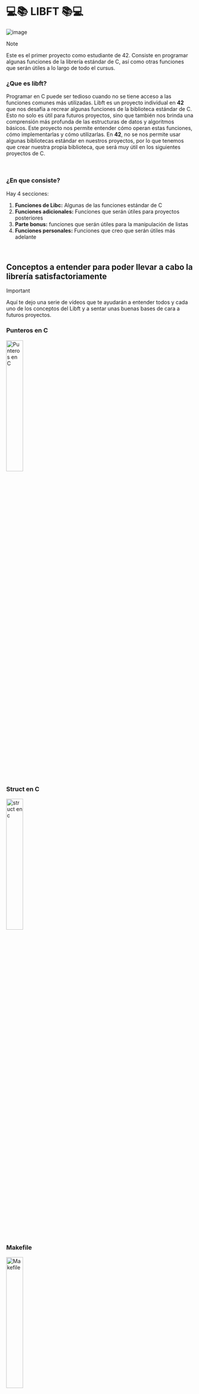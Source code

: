# 💻📚 LIBFT 📚💻

![image](https://github.com/DanielEspanadero/libft-42/blob/master/docs/banner%20libft.png)

> [!NOTE]
> Este es el primer proyecto como estudiante de 42. Consiste en programar algunas funciones de la librería estándar de C, así como otras funciones que serán útiles a lo largo de todo el cursus.

### ¿Que es libft?

Programar en C puede ser tedioso cuando no se tiene acceso a las funciones comunes más utilizadas. Libft es un proyecto individual en <b>42</b> que nos desafía a recrear algunas funciones de la biblioteca estándar de C. Esto no solo es útil para futuros proyectos, sino que también nos brinda una comprensión más profunda de las estructuras de datos y algoritmos básicos. Este proyecto nos permite entender cómo operan estas funciones, cómo implementarlas y cómo utilizarlas. En <b>42</b>, no se nos permite usar algunas bibliotecas estándar en nuestros proyectos, por lo que tenemos que crear nuestra propia biblioteca, que será muy útil en los siguientes proyectos de C.

<br>

### ¿En que consiste?

Hay 4 secciones:
1. **Funciones de Libc:** Algunas de las funciones estándar de C
2. **Funciones adicionales:** Funciones que serán útiles para proyectos posteriores
3. **Parte bonus:** funciones que serán útiles para la manipulación de listas
4. **Funciones personales:** Funciones que creo que serán útiles más adelante

<br>

## Conceptos a entender para poder llevar a cabo la librería satisfactoriamente

> [!IMPORTANT]
> Aquí te dejo una serie de vídeos que te ayudarán a entender todos y cada uno de los conceptos del Libft y a sentar unas buenas bases de cara a futuros proyectos.

### Punteros en C

<a href='https://www.youtube.com/watch?v=y3K3jb3wv2I' target='_blank'>
  <img width='30%' src='https://github.com/DanielEspanadero/libft-42/blob/master/docs/Punteros%20en%20c.jpg' alt='Punteros en C' />
</a>

### Struct en C

<a href='https://www.youtube.com/watch?v=plTYF-btLuU' target='_blank'>
  <img width='30%' src='https://github.com/DanielEspanadero/libft-42/blob/master/docs/estructuras%20en%20c.jpg' alt='struct en c' />
</a>

### Makefile

<a href='https://www.youtube.com/watch?v=BD0giwqBbm0' target='_blank'>
  <img width='30%' src='https://github.com/DanielEspanadero/libft-42/blob/master/docs/makefile.png' alt='Makefile' />
</a>

### Listas enlazadas

PRÓXIMANEMTE

# ft_is
___

## ft_isalnum
### Description
Compruebe si hay un carácter alfanumérico, es equivalente a[[ft_isalpha]] o[[ft_isdigit]]

### Param 1
El caracter a buscar

### Return value
0 si el carácter resulta falso y 1 si el carácter resulta verdadero

### Function
```c
int	ft_isalnum(int c) //int v El carácter que se comprobará.
{
	return (ft_isalpha(c) || ft_isdigit(c));  	//las condiciones en un return hacen que se evaluan 
							//directamente si una de las condiciones es verdadera o falsa
}
```

## ft_isalpha
### Description
Busca un carácter alfabético, es equivalente a[[ft_isupper]] o [[ft_islower]]

### Param 1
El caracter a buscar

### Return value
0 si el carácter resulta falso y 1 si el carácter resulta verdadero

### Function
```c
int	ft_isalpha(int c)
{
	if ((c >= 'A' && c <= 'Z') || (c >= 'a' && x <= 'z')) //mientras mi char es alfabetico
		return (1); //devuele 1 que es verdadero
	return (0); // si no devuelve 0 que es falso
}
```

## ft_isascii
### Description
Comprueba un carácter ASCII, que es cualquier carácter entre 0 y 127 inclusive

### Param 1
El caracter a buscar

### Return value
0 si el carácter resulta falso y 1 si el carácter resulta verdadero

### Function
```c
int	ft_isascii(int c)
{
	if (c >= 0 && c <= 127)
		return (1);
	return (0);
}
```

## ft_isdigit
### Description
Busca un dígito (de 0 a 9)

### Param 1
El caracter a buscar

### Return value
0 si el carácter resulta falso y 1 si el carácter resulta verdadero

### Function
```c
int	ft_isdigit(int c) // int v El carácter que se comprobará.
{
	if (c >= '0' && c <= '9')
		return (1); //devuelve 1 si el carácter es un dígito
	return (0); //0 si no lo es
}
```

## ft_isprint
### Description
Comprueba cualquier carácter imprimible, incluido el espacio

### Param 1
El caracter a buscar

### Return value
0 si el carácter resulta falso y 1 si el carácter resulta verdadero

### Function
```c
int	ft_isprint(int c)
{
	if (c >= 32 && c <= 126)
		return (1);
	return (0);
}
```

# ft_lst
___

## ft_lstadd_back
## ft_lstadd_front
## ft_lstclear
## ft_lstdelone
## ft_lstiter
## ft_lstlast
## ft_lstmap
## ft_lstnew
## ft_lstsize


# ft_mem
___

## ft_bzero
### Description
Borra los datos en los "n" bytes de la memoria comenzando en la ubicación señalada por "s" escribiendo ceros. Necesitaremos utilizar la función [[ft_memset]].

### Param 1
El puntero al área de memoria que se va a rellenar

### Param 2
El número de bytes

### Return value
Nada

### Function
```c
void	ft_bzero(void *s, size_t n) // escribe n bytes puestos a cero en la cadena s
{
	ft_memset(s, 0, n); 	//borra los datos en los n bytes de la memoria 
				//comenzando en la ubicación señalada por s, escribiendo ceros (0) en esa área
}
```

## ft_calloc
### Description
es una función que asigna memoria para un número específico de elementos.

### Param 1
El número de elementos que deseas reservar en memoria.

### Param 2
El tamaño en bytes de cada elemento que deseas reservar en memoria.

### Return value
La función devuelve un puntero a la memoria asignada. La memoria está inicializada a cero. Si la asignación de memoria falla, la función devuelve `NULL`.

### Function
```c
void	*ft_calloc(size_t count, size_t size)
{
	void	*ptr;

	ptr = malloc(count * size);
	if (ptr == NULL)
		return (ptr);
	ft_bzero(ptr, size * count);
	return (ptr);
}
```

## ft_memchr
### Description
Localiza la primera ocurrencia de c (convertida a unsigned char) en la cadena s

### Param 1
La cadena a buscar

### Param 2
Caracter a buscar

### Param 3
El número de bytes a buscar

### Return value
Un puntero al byte localizado, o NULL si tal byte no existe dentro de n bytes

### Function
```c
void	*ft_memchr(const void *s, int c, size_t n). //Se recibe una cadena, un carácter para encontrar y el tamaño del buffer
{
	size_t			i;
	unsigned char	*str;
	unsigned char	to_find;

	i = 0;
	str = (unsigned char *)s;
	to_find = (unsigned char)c;
	while (i < n) 				//mientas i menor	que el tamaño del buffer. 
	{
		if (str[i] == to_find) 		//si recorriendo str[i] encuentro la coincidencia que busco
			return (&str[i]); 	//devuelvo la dirrecion de la posicion de la coincidencia 
		i++; 				//contador para poder recorrer el str hasta que se encuentre la coincidencia que busco
	}
	return (NULL); 				//si no hay una coincidencia devuelve NULL
}
```

## ft_memcmp
### Description
Compara los primeros n bytes del área de memoria s1 a los primeros n bytes del área de memoria s2

### Param 1
La primera cadena a comparar

### Param 2
La cadena a comparar

### Param 3
El número de bytes a comparar

### Return value
< 0 si s1 es menor que s2; > 0 si s1 es mayor que s2; = 0 si s1 es igual a s2

### Function
```c
int	ft_memcmp(const void *s1, const void *s2, size_t n)
{
	size_t					i;
	unsigned const char		*str1;
	unsigned const char		*str2;

	i = 0;
	str1 = (unsigned const char *)s1;
	str2 = (unsigned const char *)s2;
	while (i < n) 					//mientras i < que el tamaño de mi buffer
	{
		if (*str1 != *str2)			// si primer str es diferente del degundo str
		{
			return ((int)(*str1 - *str2)); // devuelve la diferencia entre los dos strings
		}
		str1++;  				//iterammos para poder segir comprobando
		str2++;
		i++;
	}
	return (0);  					//devuelve cero si las dos cadenas son idénticas 
							//(en caso de no cumplir la condicion del while))
}
```

## ft_memcpy
### Description
Copia n bytes del área de memoria src a la memoria de dst. Las áreas de memoria no deben superponerse. Usa [[ft_memmove]] si las áreas de memoria se superponen.

### Param 1
Área de memoria dst

### Param 2
La cadena de origen

### Param 3
El número de bytes a copiar

### Return value
Un puntero a la cadena de destino

### Function
```c
void	*ft_memcpy(void *dst, const void *src, size_t n) //Copie n bytes del área de memoria src al área de memoria dst
{
	unsigned int	i;

	if (src == NULL && dst == NULL) // si origen o destino son nulos
		return (NULL); //retorno null. 
	i = 0;
	while (i < n)// mientra i menor al tamaño de mi buffer
	{
		((char *)dst)[i] = ((const char *)src)[i];  //igual mi destino de i a la src de i
		i++; //aumento i para poder seguir comparando los 2 strings
	}
	return (dst); //retorno dest modificado. 
}
```

## ft_memmove
### Description
Copia len bytes de la memoria de src a dst. La memoria pueden superponerse. Primero, los bytes en src se copian en una matriz temporal y luego en dst

### Param 1
Esta es la matriz de destino donde se copiará el contenido, convertido a un puntero

### Param 2
La cadena de origen

### Param 3
El número de bytes

### Return value
Un puntero a la cadena de destino

### Function
```c
void	*ft_memmove(void *dst, const void *src, size_t len) //Mueva n bytes (len) del área de memoria src al área de memoria dst cuando dst es mayor que src.
{
	unsigned char	*d;
	unsigned char	*s;

	if (src == NULL && dst == NULL)
		return (NULL);
	d = (unsigned char *)dst; // igualo mis punteros al valor de sus parametros
	s = (unsigned char *)src; 
	if (d >= s) // //si s(source)  es mayor o igual que la pos de mi d(dest)
	{
		while (len--) //el tamaño de mi buffer sea distinto de cero
			d[len] = s[len]; // voy copiando cada elemento a la inversa para evitar overlaping.
	}
	else //si no
		ft_memcpy(d, s, len); // copio todos mis caracteres secuencialmente con memcpy
	return (dst); //retorno dest.
}
```

## ft_memset
### Description
`ft_memset` está diseñada para llenar un bloque de memoria con un valor especificado. Toma tres parámetros: un puntero al área de memoria que se va a llenar (`ptr`), el valor que se va a establecer (`x`, convertido a unsigned char), y el número de bytes que se van a llenar (`n`). La función itera a través del bloque de memoria, estableciendo cada byte en el valor especificado. Finalmente, devuelve un puntero al área de memoria modificada.
### Param 1
*ptr es el puntero al área de memoria que se va a llenar

### Param 2
El valor x (convertido a unsigned char) a establecer

### Param 3
El número de bytes que se establecerá en el valor x

### Return value
Un puntero al área de memoria s

### Function
```c
void	*ft_memset(void *ptr, int x, size_t n) //string, el valor a sustituir y el tamaño de buffer
{
	unsigned char	*s;
	size_t			i;

	i = 0;
	s = ptr;
	while (i < n) //mientras i mentor al buffer.
	{
		s[i] = (unsigned char)x; //mi strng en la posicion i igual a x 
		i++; //y paso a la siguiente referencia de  memoria. 
	}
	return (ptr);  // devuelvo el string modificado
}
```

# ft_put
___

## ft_putchar_fd
### Description
Es una función que escribe un carácter `c` a un archivo especificado por el descriptor de archivo `fd`.

### Param 1
El carácter que se va a escribir en el archivo.

### Param 2
El descriptor de archivo donde se va a escribir el carácter `c`.

### Return value
La función no devuelve ningún valor. Es una función de tipo `void`.

### Function
```c
void	ft_putchar_fd(char c, int fd)
{
	if (fd >= 0)
		write (fd, &c, 1);
}
```

## ft_putendl_fd
### Description
Es una función que escribe una cadena de caracteres `s` seguida de un carácter de nueva línea (`'\n'`) a un archivo especificado por el descriptor de archivo `fd`.

### Param 1
La cadena de caracteres que se va a escribir en el archivo.

### Param 2
El descriptor de archivo donde se va a escribir la cadena de caracteres `s` y el carácter de nueva línea.

### Return value
La función no devuelve ningún valor. Es una función de tipo `void`.

### Function
```c
void	ft_putendl_fd(char *s, int fd)
{
	ft_putstr_fd(s, fd);
	ft_putchar_fd('\n', fd);
}
```

## ft_putnbr_fd
### Description
Es una función que escribe una cadena de caracteres `s` seguida de un carácter de nueva línea (`'\n'`) a un archivo especificado por el descriptor de archivo `fd`.

### Param 1
La cadena de caracteres que se va a escribir en el archivo.

### Param 2
El descriptor de archivo donde se va a escribir la cadena de caracteres `s` y el carácter de nueva línea.

### Return value
La función no devuelve ningún valor. Es una función de tipo `void`.

### Function
```c
void	ft_putendl_fd(char *s, int fd)
{
	ft_putstr_fd(s, fd);
	ft_putchar_fd('\n', fd);
}
```

## ft_putstr_fd
### Description
Es una función que escribe una cadena de caracteres `s` seguida de un carácter de nueva línea (`'\n'`) a un archivo especificado por el descriptor de archivo `fd`.

### Param 1
La cadena de caracteres que se va a escribir en el archivo.

### Param 2
El descriptor de archivo donde se va a escribir la cadena de caracteres `s` y el carácter de nueva línea.

### Return value
La función no devuelve ningún valor. Es una función de tipo `void`.

### Function
```c
void	ft_putendl_fd(char *s, int fd)
{
	ft_putstr_fd(s, fd);
	ft_putchar_fd('\n', fd);
}
```

# ft_str
___

## ft_split
### Description
Es una función que divide una cadena de caracteres `s` en un array de subcadenas, utilizando el carácter `c` como delimitador.

### Param 1
La cadena de caracteres que se va a dividir.

### Param 2
El carácter que se utilizará como delimitador para dividir la cadena de caracteres `s`.

### Return value
Devuelve un puntero a un array de punteros (`char**`), donde cada puntero apunta a una subcadena de la cadena original `s` dividida por el delimitador `c`. Si la cadena original es `NULL`, o si la asignación de memoria falla, la función devuelve `NULL`.

### Function
```c
static int	count_words(char const *s, char c)
{
	int	cwords;

	cwords = 0;
	if (!*s)
		return (0);
	while (*s)
	{
		if (*s == c)
		{
			cwords++;
			while (*s == c)
				s++;
		}
		else
			s++;
	}
	cwords++;
	return (cwords);
}

static void	*ft_free(char **memry, size_t aux)
{
	size_t	i;

	i = 0;
	while (i < aux)
	{
		free(memry[i]);
		i++;
	}
	free(memry);
	return (NULL);
}

static void	split_str(char **ptr, char *str, char c, int nwords)
{
	int		i;
	char	*aux;

	i = 0;
	if ((nwords > 0) && *str)
	{
		while (i < (nwords - 1))
		{
			aux = ft_strchr(str, c);
			ptr[i++] = ft_substr(str, 0, aux - str);
			if (ptr == 0)
			{
				ft_free(ptr, i);
				return ;
			}
			while (*aux == c)
				aux++;
			str = aux;
		}
		ptr[i++] = ft_strdup(str);
		ptr[i] = 0;
	}
}

char	**ft_split(char const *s, char c)
{
	int		nwords;
	char	**ptr;
	char	*str;
	char	a[2];

	a[0] = c;
	a[1] = '\0';
	if (s)
	{
		str = ft_strtrim(s, a);
		if (str)
		{
			nwords = count_words(str, c);
			ptr = ft_calloc((nwords + 1), sizeof(char *));
			if (ptr)
				split_str(ptr, str, c, nwords);
			free(str);
			return (ptr);
		}
	}
	return (0);
}
```

## ft_strchr
### Description
Localiza la primera aparición de 'c' en la cadena a la que apunta 's'. El carácter nulo final se considera parte de la cadena, por lo tanto, si 'c' es '\0', ubica el final '\0'

### Param 1
Puntero a string

### Param 2
Caracter a buscar

### Return value
Un puntero a la primera aparición del carácter c en la cadena s o NULL si no se encuentra el carácter

### Function
```c
char	*ft_strchr(const char *s, int c)
{
	char	a;

	a = c; //se iguala la variable al valor de sus parametro de entrada
	while (*s) //mientras el puntero a la cadena exista
	{
		if (*s == a) //mientras el puntero a la cadena a buscar sea igual a caracter a buscar
		{
			return ((char *) s); // devuelvo un char puntero a la coincidencia.
		}
		s++; //contador para poder recorer el string
	}
	if (a == '\0') //mietntras el caracter sea igual a NULL
		return ((char *) s); // devuelvo un char puntero a la coincidencia
	return (0);
}
```

## ft_strdup
### Description
Es una función que crea una copia de una cadena de caracteres `s1`.

### Param 1
La cadena de caracteres que se va a duplicar.

### Return value
Devuelve un puntero a la copia de la cadena de caracteres `s1`.

### Function
```c
char	*ft_strdup(const char *s1) //string a copiar
{
	char	*ptr;
	int		size;

	size = ft_strlen(s1);  //almaceno la longitud de s1 en ls vsrisblr size
	ptr = malloc(sizeof(char) * (size + 1)); //ptr = se reserva memoria con malloc de la longitud guardada  + 1 
	if (ptr == NULL) //si la reserva falla
		return (NULL); //retorno null
	ft_memcpy(ptr, s1, size); //copiao mi string a un area de memoria nueva apuntada por ptr, hasta size
	ptr[size] = '\0'; // se cierra el final del string con un caracter vacio.
	return (ptr); //devuelve un puntero a una nueva cadena que es un duplicado de la cadena s1
}
```

## ft_striteri
### Description
Es una función que aplica una función dada `f` a cada carácter de una cadena `s`, pasando el índice de la posición del carácter y un puntero al carácter a la función `f`.

### Param 1
La cadena de caracteres a la que se le aplicará la función `f`.

### Param 2
La función que se aplicará a cada carácter de la cadena `s`.

### Return value
La función no devuelve ningún valor. Es una función de tipo `void`.

### Function
```c
void	ft_striteri(char *s, void (*f)(unsigned int, char*))
{
	int	i;

	if (!s)
		return ;
	i = 0;
	while (s[i] != '\0')
	{
		f(i, &s[i]);
		i++;
	}
}
```

## ft_strjoin
### Description
La función primero verifica si ambas cadenas de entrada no son NULL. Si alguno de ellos es NULL, devuelve NULL. A continuación, calcula las longitudes de las dos cadenas de entrada mediante la función ft_strlen. Luego asigna memoria para la cadena concatenada usando malloc y verifica si la asignación fue exitosa. Si no fuera así, la función devuelve NULL. Luego, la función inicializa una variable int (i) a -1 e ingresa a un bucle que copia los caracteres de la primera cadena de entrada a la cadena concatenada, uno por uno. Una vez que finaliza el primer ciclo, la función restablece i en -1 e ingresa a otro ciclo que copia los caracteres de la segunda cadena de entrada a la cadena concatenada, comenzando al final de la primera cadena de entrada. Finalmente, la función agrega un terminador nulo al final de la cadena concatenada y le devuelve un puntero. Por ejemplo, si se llama a la función con las cadenas "abc" y "def", creará una nueva cadena "abcdef" y le devolverá un puntero. Nota: La función llama a la función ft_strlen, que calcula la longitud de una cadena terminada en nulo.

### Param 1
Un puntero a una cadena terminada en cero (`char const *s1`), que es la primera cadena que se concatena

### Param 2
Un puntero a una cadena terminada en nulo (`char const *s2`), que es la segunda cadena que se concatena.

### Return value
Un puntero a una nueva cadena que es el resultado de la concatenación de s1 y s2

### Function
```c
char	*ft_strjoin(char const *s1, char const *s2)
{
	int		i;
	int		len1;
	int		len2;
	char	*str;

	if (s1 && s2)
	{
		len1 = ft_strlen(s1);
		len2 = ft_strlen(s2);
		str = (char *)malloc(sizeof(char) * (len1 + len2 + 1));
		if (str == NULL)
			return (NULL);
		i = -1;
		while (s1[++i])
			str[i] = s1[i];
		i = -1;
		while (s2[++i])
		{
			str[len1] = s2[i];
			len1++;
		}
		str[len1] = '\0';
		return (str);
	}
	return (NULL);
}
```

## ft_strlcat
### Description
Concatena la cadena src al final de dst. Se concatenará al máximo tamaño - strlen (dst) - 1 bytes, terminando en NULL el resultado

### Param 1
La cadena de destino

### Param 2
Cadena que se agregará a dst

### Param 3
Número máximo de caracteres que se agregarán

### Return value
La longitud de la cadena que intentó crear en dest

### Function
```c
size_t	ft_strlcat(char *dest, const char *src, size_t dstsize)
{
	size_t	dstlen; //variable para guardar l alongidyd de dest
	size_t	srclen; //variable para guardar l alongidyd de src
	size_t	i;  //variable iterador

	dstlen = ft_strlen(dest); //mide y almacena la longitud de dest.
	srclen = ft_strlen(src);  //mide y almacena la longitud de src.
	i = 0;  //inicio el iterador a cero
	if (dstsize == 0). //control de errores: si el numero de caracteres a copiar es cero
		return (srclen); //devuelvo la longitud del origen
	if (dstsize <= dstlen)  //si el tamaño de mi buffer es menor o igual que la longitud de mi destino
		return (srclen += dstsize); //devuelvo la longitud de mi origen + el tamaño de mi buffer
	else //si no
		srclen += dstlen; ////devuelvo la longitud de mi origen + el la longitud de mi destino
	while (src[i] != '\0' && dstlen < dstsize - 1 && dest != src) // mientras el origen en la posicion i llege al final y
	{								// la longitud del destino sea menor al tamaño de buffer menos 1 y destino sea diferente al origen
		dest[dstlen] = src[i];
		i++;
		dstlen++;
	}
	dest[dstlen] = '\0';
	return (srclen);  // La longitud de la cadena que intentó crear en dest
}
```

## ft_strlcpy
### Description
Copia la cadena a la que apunta src, incluido el byte nulo de terminación ('\0'), al búfer señalado por dst

### Param 1
La cadena de destino

### Param 2
La cadena que se va a copiar

### Param 3
Número de caracteres que se copiarán de src

### Return value
Longitud total de la cadena a crear (longitud de src)

### Function
```c
size_t	ft_strlcpy(char *dst, const char *src, size_t dstsize)  //Copia la cadena a la que apunta src,  al búfer señalado por dst
{
	size_t	i;
	size_t	len;  //creo una variable para guardar la longitud de src

	len = ft_strlen(src);  //guardo el la variable len la longitud de mi string de origen
	if (dstsize < 1) //si el tamaño de mi buffer es menor que 1
		return (len); //devuelvo la longitud de mi origen
	i = 0;  //inicializo mi variable en cero
	while (src[i] != '\0' && i < (dstsize - 1)) //mientras mi origen en la posicion i sea distinto a caracter nulo. Y mi contador sea menor que mi buffer menos 1 PARA EL CHAR NULO.
	{
		dst[i] = src[i];  //copio mi origen en el destino
		i++; //y voy avanzando para recorer el src
	}
		dst[i] = '\0'; //por ultimo cierro con caracter nulo mi destino
	return (len); //devuelvo la longitud total de la cadena a crear (longitud de src)
}
```

## ft_strlen
### Description
Calcula la longitud de la cadena apuntada por str, excluyendo el byte nulo de terminación ('\0')

### Param 1
Es la cadena de la que vamos a encontrar la longitud

### Return value
La longitud de la cadena

### Function
```c
size_t	ft_strlen(const char *str) //Esta es la cadena de la que vamos a encontrar la longitud
{
	size_t	i; //declaro una variable contador

	i = 0; //igualar el contador a cero
	while (str[i] != '\0') //mientras mi string en la posicion i sea distinto de caracter nulo de terminación 
	i++; //aumento el iterador
	return (i); // devuelvo el número de caracteres de la cadena 
}
```

## ft_strmapi
### Description
Es una función que crea una nueva cadena de caracteres mapeando cada carácter de una cadena de entrada `s` usando una función dada `f`.

### Param 1
La cadena de caracteres de entrada que se mapeará utilizando la función `f`.

### Param 2
La función que se aplicará a cada carácter de la cadena de entrada `s`.

### Return value
Devuelve un puntero a una nueva cadena de caracteres que es el resultado de aplicar la función `f` a cada carácter de la cadena de entrada `s`.

### Function
```c
char	*ft_strmapi(char const *s, char (*f)(unsigned int, char))
{
	int		i;
	char	*str;

	if (!s)
		return (NULL);
	str = malloc(sizeof(char) * (ft_strlen(s) + 1));
	if (!str)
		return (NULL);
	i = 0;
	while (s[i] != '\0')
	{
		str[i] = f(i, s[i]);
		i++;
	}
	str[i] = '\0';
	return (str);
}
```

## ft_strcmp
### Description
Compara los primeros n caracteres de las cadenas s1 y s2

### Param 1
La primera cadena que se va a comparar

### Param 2
La cadena para comparar

### Param 3
El número máximo de caracteres para comparar

### Return value
La diferencia entre los dos primeros caracteres que difieren en el cadenas que se comparan

### Function
```c
int	ft_strncmp(const char *s1, const char *s2, size_t n)
{
	size_t		i;

	i = 0;  				// inicializo i en cero
	while (i < n && (s1[i] || s2[i]))	//mientras i sea menor que el tamño de mi buffer y por s1 de i o sa2 de i exista
	{
		if (s1[i] != s2[i])		//si s1 de i es diferente a s2 de i
			return (((unsigned char *)s1)[i] - ((unsigned char *)s2)[i]);	// devuelvo la diferencia de la ultima pocision coincidente
		else if (s1[i] == '\0')		// si s1 en la pocicion y es nulo
			return (0);		//devuelvo nulo
		i++;				// aumento el iterdor		
	}
	return (0);				// devuelvo nulo ( en el caso que no se me cumple el while)
}
```

## ft_strnstr
### Description
Ubiqua la subcadena, donde no se buscan más de los caracteres 'len'. Busca la primera aparición de la subcadena 'needle' en la cadena 'haystack'. Los bytes nulos finales ('\0') no se comparan.

### Param 1
La cadena a buscar

### Param 2
La cadena que se buscará en la cadena 'haystack'

### Param 3
La cantidad máxima de caracteres a buscar

### Return value
Un puntero a la primera aparición de subcadena 'needle' en el 'haystack'. NULL si no se encuentra la subcadena. Si 'needle' es una cadena vacía, se devuelve 'haystack'

### Function
```c
char	*ft_strnstr(const char *haystack, const char *needle, size_t len)
{
	size_t h;
	size_t n;

	h = 0;
	if (needle[h]  == '\0')  			// si mi string buscado es igual a 0
		return ((char *)haystack);  		//retorno un puntero al string de origen
	while (haystack[h]) 			//mientras la sring en que busco sea diferente de cero
	{
		n = 0;
		while (haystack[h + n] == needle[n] && (h + n) < len)
		{
			if (haystack[h + n] == '\0' && needle[n] == '\0')
				return ((char *)haystack + h);
			n++;
		}
		if (needle[n] == '\0')
			return ((char *)haystack + h);
		h++;
	}
	return (0);
}
```

## ft_strrchr
### Description
Localiza la última aparición de 'c' en la cadena a la que apunta 's'. El carácter nulo final se considera parte de la cadena, por lo tanto, si 'c' es '\0', ubica el final '\0'

### Param 1
Puntero a string

### Param 2
Caracter a buscar

### Return value
Un puntero a la última aparición del carácter c en la cadena s o NULL si no se encuentra el carácter

### Function
```c
char	*ft_strrchr(const char *s, int c)
{
	int		i;
	char	a;

	a = c; 					//se iguala la variable al valor de sus parametro de entrada
	i = ft_strlen(s); 			//guardo en la variable i la longitud de la string s
	if (a == 0) 				// si el caracter a buscar no existe
		return ((char *) &s[i]);  	//devuelve ls direccion de ls dtring de i casteada como char puntero
	while (i >= 0) 				// mientras la longidut de string sea mayor o igual a cero
	{
		if (s[i] == a) 			 // y si la string de i en este momento es igual al caracter que estoy buscando
			return ((char *)&s[i]); // devuelvo la direccion en memoria del puntero de la coincidencia del caracter buscado casteado a char
		i--; 				// disminuio mi iterador para recorrer mi string desde el final hacia el princoipioi
	}
	return (0); 				// en caso contrario, devuelvo cero
}
```

## ft_strtrim
### Description
La función primero verifica si la cadena de entrada y el conjunto de caracteres no son NULL. Si alguno de ellos es NULL, devuelve NULL. A continuación, inicializa dos variables size_t: strat, que almacenará el índice del primer carácter no extraíble de la cadena, y end, que almacenará el índice del último carácter no extraíble de la cadena. Inicialmente, strat se establece en 0 y end se establece en la longitud de la cadena. Luego, la función ingresa a un bucle que incrementa `start` siempre que el carácter en el índice de `start` actual esté en el conjunto de caracteres que se eliminará. Después de que finaliza el primer ciclo, la función ingresa a otro ciclo que decrementa end siempre que el carácter en el índice final actual esté en el conjunto de caracteres que se eliminarán y end sea mayor que strat. Luego, la función asigna memoria para la cadena resultante usando malloc y verifica si la asignación fue exitosa. Si no fuera así, la función devuelve NULL. Finalmente, la función copia la subcadena de s1 que comienza en strat y tiene una longitud de (end - strat) a la cadena resultante usando ft_strlcpy. Luego devuelve un puntero a la cadena resultante. Por ejemplo, si se llama a la función con la cadena "abc" y el conjunto de caracteres "\t\n", creará una nueva cadena "abc" y le devolverá un puntero.

### Param 1
Un puntero a una cadena terminada en nulo (`char const *s1`), que es la cadena original de la que se eliminarán los caracteres.

### Param 2
Un puntero a una cadena terminada en nulo (`char const *set`), que es el conjunto de caracteres que se eliminará.

### Return value
Un puntero a una nueva cadena

### Function

```c
char	*ft_strtrim(char const *s1, char const *set)
{
	size_t	strat;
	size_t	end;
	char	*str;

	str = 0;
	if (s1 != 0 && set != 0)
	{
		strat = 0;
		end = ft_strlen(s1);
		while (s1[strat] && ft_strchr(set, s1[strat]))
			strat++;
		while (s1[end - 1] && ft_strchr(set, s1[end - 1]) && end > strat)
			end--;
		str = (char *)malloc(sizeof(char) * (end - strat + 1));
		if (str)
			ft_strlcpy(str, &s1[strat], end - strat + 1);
	}
	return (str);
}
```

## ft_substr
### Description
La función `ft_substr` crea una subcadena de una cadena dada. Esta función toma tres parámetros: un puntero a la cadena original (`s`), el índice de inicio de la subcadena (`start`), y la longitud deseada de la subcadena (`len`). Si la cadena original es `NULL`, la función devuelve `NULL`.

### Param 1
Un puntero a una cadena terminada en nulo (`char const *s`), que es la cadena original de la que se extraerá la subcadena.

### Param 2
el índice del primer carácter a incluir en la subcadena.

### Param 3
la longitud de la subcadena.

### Return value
Un puntero a una nueva cadena

### Function
```c
char	*ft_substr(char const *s, unsigned int start, size_t len)
{
	size_t	len_s;
	char	*substr;

	if (!s)
		return (NULL);
	len_s = ft_strlen(s);
	if (start >= len_s)
		return (ft_strdup(""));
	if (len > len_s - start)
		len = len_s - start;
	substr = (char *)ft_calloc((len + 1), sizeof(char));
	if (!substr)
		return (NULL);
	ft_strlcpy(substr, s + start, len + 1);
	return (substr);
}
```

# ft_to
___

## ft_atoi
### Description
Esta es una función de C que convierte una representación de cadena de un número entero en un valor entero. La función toma un solo argumento, un puntero a una cadena terminada en nulo (const char *str). La función procesa la cadena de izquierda a derecha y devuelve el valor entero representado por la cadena. La función primero inicializa el resultado (res) en 0 y el signo (signo) en 1. Luego omite cualquier carácter de espacio en blanco inicial (espacios, tabuladores, líneas nuevas, etc.) en la cadena mediante un ciclo while que continúa mientras el carácter actual (señalado por str) es un espacio o un carácter no imprimible (valores ASCII de 9 a 13). A continuación, la función comprueba el primer carácter que no sea un espacio en blanco. Si es un signo menos ('-'), el signo se establece en -1. Si es un signo más ('+'), el signo se deja como 1. Si no es ni un signo más ni un signo menos, el signo permanece 1. Finalmente, la función ingresa a un ciclo que procesa los caracteres restantes en la cadena hasta que encuentra un carácter que no es un dígito (0 a 9). Para cada dígito, la función multiplica el resultado actual por 10 y suma el valor del dígito. Cuando finaliza el bucle, la función devuelve el resultado multiplicado por el signo. Por ejemplo, si se llama a la función con la cadena "-12345", omitirá los caracteres de espacio en blanco iniciales, establecerá el signo en -1 y procesará los dígitos 1, 2, 3, 4 y 5, lo que dará como resultado un resultado final. valor de retorno de -12345.

### Param 1
Esta es la cadena que estamos convirtiendo en un número entero.

### Return value
El numero entero resultalte.

### Function
```c
static int ft_is_digit(int c)
{
	return (c >= '0' && c <= '9');
}
static int ft_is_whitespace(char c)
{
	return (c == ' ' || c == '\t' || c == '\n' || \
	c == '\v' || c == '\f' || c == '\r');
}

int ft_atoi(char *str)
{
	int sign;
	unsigned long int result;

	sign = 1;
	result = 0;
	while (ft_is_whitespace(*str))
		str++;
	if (*str == '-')
		sign = -1;
	if (*str == '-' || *str == '+')
		str++;
	while ((*str != '\0') && ft_is_digit(*str))
	{
		result = (result * 10) + (*str - '0');
		str++;
	}
	return ((int)(result * sign));
}
```

## ft_itoa
### Description
Es una función que convierte un número entero `n` en una cadena de caracteres representativa de ese número.

### Param 1
El número entero que se convertirá en una cadena de caracteres. El tipo de dato es `int`.

### Return value
Devuelve un puntero a una cadena de caracteres que representa el número entero `n`.

### Function
```c
static	int	count_char(int num)
{
	int	count;

	count = 0;
	if (num != 0)
	{
		if (num < 0)
		{
			num = num *(-1);
			count++;
		}
		while (num != 0)
		{
			num = num / 10;
			count++;
		}
	}
	else
		count = 1;
	return (count);
}

char	*ft_itoa(int n)
{
	int			len;
	char		*str;
	long int	nbr;

	len = count_char(n);
	nbr = n;
	str = malloc(sizeof(char) * (len + 1));
	if (!str)
		return (0);
	if (nbr < 0)
	{
		str[0] = '-';
		nbr = -nbr;
	}
	if (nbr == 0)
		str[0] = '0';
	str[len--] = '\0';
	while (nbr)
	{
		str[len] = ((nbr % 10) + '0');
		nbr /= 10;
		len--;
	}
	return (str);
}
```

## ft_tolower
### Description
Si el carácter pasado como argumento es una mayúscula, conviértalo a minúscula

### Param 1
El caracter a convertir

### Return value
Si c es una letra mayúscula, devuelve su equivalente en minúscula. De lo contrario, devuelve c

### Function
```c
int	ft_tolower(int c) //carácter pasado como argumento
{
	if (c >= 'A' && c <= 'Z'). //Si c es una letra mayúscula
		return (c + 32); //devuelve su equivalente en minúscula (ver tabla ASCII porque +32 nos situa en la posicion de la misma letra pasada pero en minuscula)
	return (c); //de lo contrario, devuelve c (carácter pasado como argumento)
}
```

## ft_toupper
### Description
Si el carácter pasado como argumento es una minúscula, conviértalo a mayúscula

### Param 1
El caracter a convertir

### Return value
Si c es una letra minúscula, devuelve su equivalente en mayúscula. De lo contrario, devuelve c

### Function
```c
int	ft_toupper(int c)  //carácter pasado como argumento
{
	if (c >= 'a' && c <= 'z') //Si c es una letra minúscula
		return (c - 32);  //devuelve su equivalente en mayúscula (ver tabla ASCII porque -32 nos situa en la posicion de la misma letra pasada pero en mayúscula)
	return (c); //de lo contrario, devuelve c (carácter pasado como argumento)
}
```
